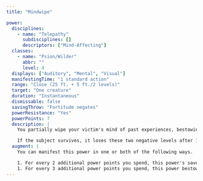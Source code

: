 ```yaml
---
title: "Mindwipe"

power:
  disciplines:
    - name: "Telepathy"
      subdisciplines: []
      descriptors: ["Mind-Affecting"]
  classes:
    - name: "Psion/Wilder"
      abbr: ""
      level: 4
  displays: ["Auditory", "Mental", "Visual"]
  manifestingTime: "1 standard action"
  range: "Close (25 ft. + 5 ft./2 levels)"
  target: "One creature"
  duration: "Instantaneous"
  dismissable: false
  savingThrow: "Fortitude negates"
  powerResistance: "Yes"
  powerPoints: 7
  description: |
    You partially wipe your victim's mind of past experiences, bestowing two negative levels upon it. If the subject has at least as many negative levels as Hit Dice, it dies. For each negative level it gains, a psionic creature loses knowledge of one power from its highest available level, and a number of power points from its maximum power point total sufficient to manifest that power. The effects of multiple negative levels stack.

    If the subject survives, it loses these two negative levels after 1 hour. (No Fortitude save is necessary to avoid gaining the negative level permanently.)
  augment: |
    You can manifest this power in one or both of the following ways.

    1. For every 2 additional power points you spend, this power's save DC increases by 1.
    1. For every 3 additional power points you spend, this power bestows an additional negative level on the subject.
---
```

